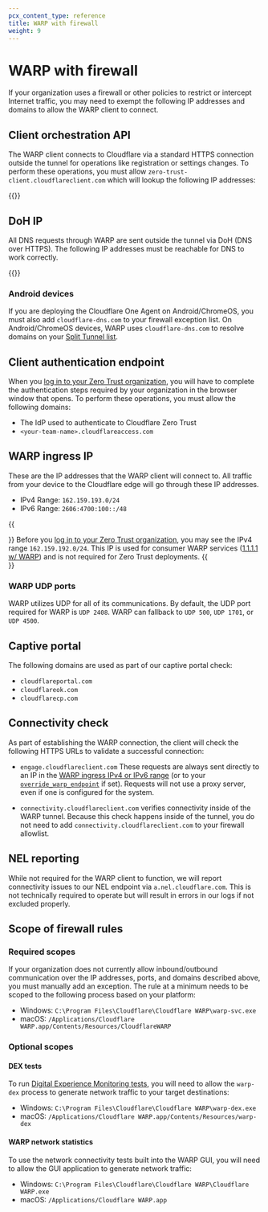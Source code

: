 ```yaml
---
pcx_content_type: reference
title: WARP with firewall
weight: 9
---
```


# WARP with firewall

If your organization uses a firewall or other policies to restrict or intercept Internet traffic, you may need to exempt the following IP addresses and domains to allow the WARP client to connect.

## Client orchestration API

The WARP client connects to Cloudflare via a standard HTTPS connection outside the tunnel for operations like registration or settings changes. To perform these operations, you must allow `zero-trust-client.cloudflareclient.com` which will lookup the following IP addresses:

{{<render file="warp/_client-orchestration-ips.md">}}

## DoH IP

All DNS requests through WARP are sent outside the tunnel via DoH (DNS over HTTPS). The following IP addresses must be reachable for DNS to work correctly.

{{<render file="warp/_doh-ips.md">}}

### Android devices

If you are deploying the Cloudflare One Agent on Android/ChromeOS, you must also add `cloudflare-dns.com` to your firewall exception list. On Android/ChromeOS devices, WARP uses `cloudflare-dns.com` to resolve domains on your [Split Tunnel list](/cloudflare-one/connections/connect-devices/warp/configure-warp/route-traffic/split-tunnels/#domain-based-split-tunnels).

## Client authentication endpoint

When you [log in to your Zero Trust organization](/cloudflare-one/connections/connect-devices/warp/deployment/manual-deployment/), you will have to complete the authentication steps required by your organization in the browser window that opens. To perform these operations, you must allow the following domains:

- The IdP used to authenticate to Cloudflare Zero Trust
- `<your-team-name>.cloudflareaccess.com`

## WARP ingress IP

These are the IP addresses that the WARP client will connect to. All traffic from your device to the Cloudflare edge will go through these IP addresses.

- IPv4 Range: `162.159.193.0/24`
- IPv6 Range: `2606:4700:100::/48`

{{<Aside type="note">}}
Before you [log in to your Zero Trust organization](/cloudflare-one/connections/connect-devices/warp/deployment/manual-deployment/), you may see the IPv4 range `162.159.192.0/24`. This IP is used for consumer WARP services ([1.1.1.1 w/ WARP](/warp-client/)) and is not required for Zero Trust deployments.
{{</Aside>}}

### WARP UDP ports

WARP utilizes UDP for all of its communications. By default, the UDP port required for WARP is `UDP 2408`. WARP can fallback to `UDP 500`, `UDP 1701`, or `UDP 4500`.

## Captive portal

The following domains are used as part of our captive portal check:

- `cloudflareportal.com`
- `cloudflareok.com`
- `cloudflarecp.com`

## Connectivity check

As part of establishing the WARP connection, the client will check the following HTTPS URLs to validate a successful connection:

- `engage.cloudflareclient.com` These requests are always sent directly to an IP in the [WARP ingress IPv4 or IPv6 range](/cloudflare-one/connections/connect-devices/warp/deployment/firewall/#warp-ingress-ip) (or to your [`override_warp_endpoint`](/cloudflare-one/connections/connect-devices/warp/deployment/mdm-deployment/parameters/#override_warp_endpoint) if set). Requests will not use a proxy server, even if one is configured for the system.

- `connectivity.cloudflareclient.com` verifies connectivity inside of the WARP tunnel. Because this check happens inside of the tunnel, you do not need to add `connectivity.cloudflareclient.com` to your firewall allowlist.

## NEL reporting

While not required for the WARP client to function, we will report connectivity issues to our NEL endpoint via `a.nel.cloudflare.com`. This is not technically required to operate but will result in errors in our logs if not excluded properly.

## Scope of firewall rules

### Required scopes

If your organization does not currently allow inbound/outbound communication over the IP addresses, ports, and domains described above, you must manually add an exception. The rule at a minimum needs to be scoped to the following process based on your platform:

- Windows: `C:\Program Files\Cloudflare\Cloudflare WARP\warp-svc.exe`
- macOS: `/Applications/Cloudflare WARP.app/Contents/Resources/CloudflareWARP`

### Optional scopes

#### DEX tests

To run [Digital Experience Monitoring tests](/cloudflare-one/insights/dex/tests/), you will need to allow the `warp-dex` process to generate network traffic to your target destinations:

- Windows: `C:\Program Files\Cloudflare\Cloudflare WARP\warp-dex.exe`
- macOS: `/Applications/Cloudflare WARP.app/Contents/Resources/warp-dex`

#### WARP network statistics

To use the network connectivity tests built into the WARP GUI, you will need to allow the GUI application to generate network traffic:

- Windows: `C:\Program Files\Cloudflare\Cloudflare WARP\Cloudflare WARP.exe`
- macOS: `/Applications/Cloudflare WARP.app`
